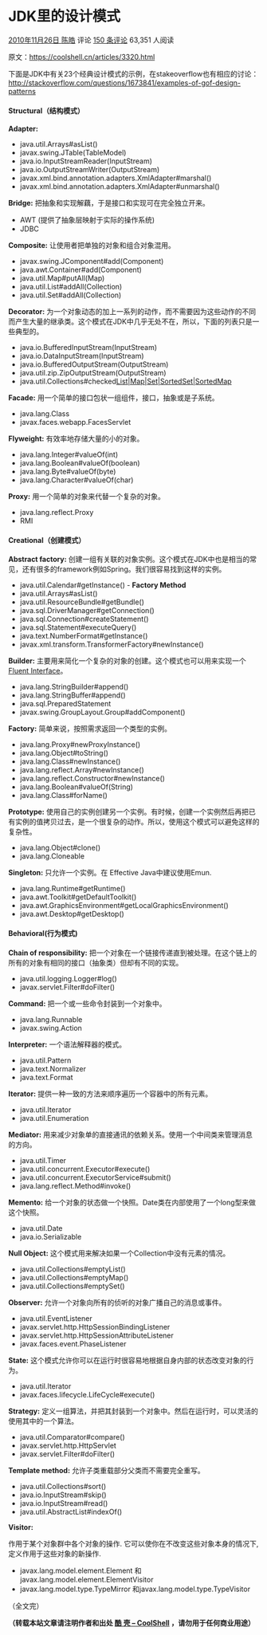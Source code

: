 # JDK里的设计模式

[2010年11月26日 ](https://coolshell.cn/articles/3320.html) [陈皓](https://coolshell.cn/articles/author/haoel) 评论  [150 条评论](https://coolshell.cn/articles/3320.html#comments)  63,351 人阅读

原文：https://coolshell.cn/articles/3320.html

下面是JDK中有关23个经典设计模式的示例，在stakeoverflow也有相应的讨论：
 http://stackoverflow.com/questions/1673841/examples-of-gof-design-patterns

#### **Structural（结构模式）**

**Adapter:**



- java.util.Arrays#asList()
- javax.swing.JTable(TableModel)
- java.io.InputStreamReader(InputStream)
- java.io.OutputStreamWriter(OutputStream)
- javax.xml.bind.annotation.adapters.XmlAdapter#marshal()
- javax.xml.bind.annotation.adapters.XmlAdapter#unmarshal()

**Bridge:**
 把抽象和实现解藕，于是接口和实现可在完全独立开来。

- AWT (提供了抽象层映射于实际的操作系统)
- JDBC

**Composite:**
 让使用者把单独的对象和组合对象混用。

- javax.swing.JComponent#add(Component)
- java.awt.Container#add(Component)
- java.util.Map#putAll(Map)
- java.util.List#addAll(Collection)
- java.util.Set#addAll(Collection)



**Decorator:**
 为一个对象动态的加上一系列的动作，而不需要因为这些动作的不同而产生大量的继承类。这个模式在JDK中几乎无处不在，所以，下面的列表只是一些典型的。

- java.io.BufferedInputStream(InputStream)
- java.io.DataInputStream(InputStream)
- java.io.BufferedOutputStream(OutputStream)
- java.util.zip.ZipOutputStream(OutputStream)
- java.util.Collections#checked[List|Map|Set|SortedSet|SortedMap]()

**Facade:**
 用一个简单的接口包状一组组件，接口，抽象或是子系统。

- java.lang.Class
- javax.faces.webapp.FacesServlet

**Flyweight:**
 有效率地存储大量的小的对象。

- java.lang.Integer#valueOf(int)
- java.lang.Boolean#valueOf(boolean)
- java.lang.Byte#valueOf(byte)
- java.lang.Character#valueOf(char)

**Proxy:**
 用一个简单的对象来代替一个复杂的对象。

- java.lang.reflect.Proxy
- RMI

#### **Creational（创建模式）**

 **Abstract factory:** 创建一组有关联的对象实例。这个模式在JDK中也是相当的常见，还有很多的framework例如Spring。我们很容易找到这样的实例。	

- java.util.Calendar#getInstance() - **Factory Method**
- java.util.Arrays#asList()
- java.util.ResourceBundle#getBundle()
- java.sql.DriverManager#getConnection()
- java.sql.Connection#createStatement()
- java.sql.Statement#executeQuery()
- java.text.NumberFormat#getInstance()
- javax.xml.transform.TransformerFactory#newInstance()

**Builder:**
 主要用来简化一个复杂的对象的创建。这个模式也可以用来实现一个 [Fluent Interface](https://en.wikipedia.org/wiki/Fluent_interface)。

- java.lang.StringBuilder#append()
- java.lang.StringBuffer#append()
- java.sql.PreparedStatement
- javax.swing.GroupLayout.Group#addComponent()

**Factory:**
 简单来说，按照需求返回一个类型的实例。

- java.lang.Proxy#newProxyInstance()
- java.lang.Object#toString()
- java.lang.Class#newInstance()
- java.lang.reflect.Array#newInstance()
- java.lang.reflect.Constructor#newInstance()
- java.lang.Boolean#valueOf(String)
- java.lang.Class#forName()

**Prototype:**
 使用自己的实例创建另一个实例。有时候，创建一个实例然后再把已有实例的值拷贝过去，是一个很复杂的动作。所以，使用这个模式可以避免这样的复杂性。

- java.lang.Object#clone()
- java.lang.Cloneable

**Singleton:**
 只允许一个实例。在 Effective Java中建议使用Emun.

- java.lang.Runtime#getRuntime()
- java.awt.Toolkit#getDefaultToolkit()
- java.awt.GraphicsEnvironment#getLocalGraphicsEnvironment()
- java.awt.Desktop#getDesktop()

#### **Behavioral(行为模式)**

**Chain of responsibility:**
 把一个对象在一个链接传递直到被处理。在这个链上的所有的对象有相同的接口（抽象类）但却有不同的实现。

- java.util.logging.Logger#log()
- javax.servlet.Filter#doFilter()

**Command:**
 把一个或一些命令封装到一个对象中。

- java.lang.Runnable
- javax.swing.Action

**Interpreter:**
 一个语法解释器的模式。

- java.util.Pattern
- java.text.Normalizer
- java.text.Format

**Iterator:**
 提供一种一致的方法来顺序遍历一个容器中的所有元素。

- java.util.Iterator
- java.util.Enumeration

**Mediator:**
 用来减少对象单的直接通讯的依赖关系。使用一个中间类来管理消息的方向。

- java.util.Timer
- java.util.concurrent.Executor#execute()
- java.util.concurrent.ExecutorService#submit()
- java.lang.reflect.Method#invoke()

**Memento:**
 给一个对象的状态做一个快照。Date类在内部使用了一个long型来做这个快照。

- java.util.Date
- java.io.Serializable

**Null Object:**
 这个模式用来解决如果一个Collection中没有元素的情况。

- java.util.Collections#emptyList()
- java.util.Collections#emptyMap()
- java.util.Collections#emptySet()

**Observer:**
 允许一个对象向所有的侦听的对象广播自己的消息或事件。

- java.util.EventListener
- javax.servlet.http.HttpSessionBindingListener
- javax.servlet.http.HttpSessionAttributeListener
- javax.faces.event.PhaseListener

**State:**
 这个模式允许你可以在运行时很容易地根据自身内部的状态改变对象的行为。

- java.util.Iterator
- javax.faces.lifecycle.LifeCycle#execute()

**Strategy:**
 定义一组算法，并把其封装到一个对象中。然后在运行时，可以灵活的使用其中的一个算法。

- java.util.Comparator#compare()
- javax.servlet.http.HttpServlet
- javax.servlet.Filter#doFilter()

**Template method:**
 允许子类重载部分父类而不需要完全重写。

- java.util.Collections#sort()
- java.io.InputStream#skip()
- java.io.InputStream#read()
- java.util.AbstractList#indexOf()

**Visitor:**

作用于某个对象群中各个对象的操作. 它可以使你在不改变这些对象本身的情况下,定义作用于这些对象的新操作.

- javax.lang.model.element.Element 和javax.lang.model.element.ElementVisitor
- javax.lang.model.type.TypeMirror 和javax.lang.model.type.TypeVisitor

（全文完）



**（转载本站文章请注明作者和出处 [酷 壳 – CoolShell](https://coolshell.cn/) ，请勿用于任何商业用途）**